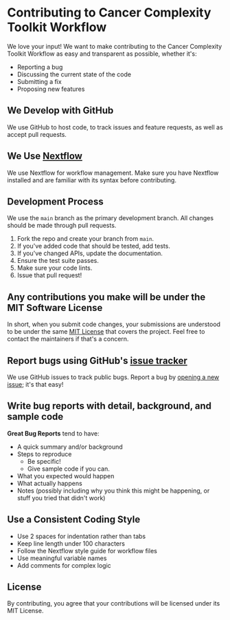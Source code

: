 # Contributing to Cancer Complexity Toolkit Workflow

We love your input! We want to make contributing to the Cancer Complexity Toolkit Workflow as easy and transparent as possible, whether it's:

- Reporting a bug
- Discussing the current state of the code
- Submitting a fix
- Proposing new features

## We Develop with GitHub
We use GitHub to host code, to track issues and feature requests, as well as accept pull requests.

## We Use [Nextflow](https://www.nextflow.io/)
We use Nextflow for workflow management. Make sure you have Nextflow installed and are familiar with its syntax before contributing.

## Development Process
We use the `main` branch as the primary development branch. All changes should be made through pull requests.

1. Fork the repo and create your branch from `main`.
2. If you've added code that should be tested, add tests.
3. If you've changed APIs, update the documentation.
4. Ensure the test suite passes.
5. Make sure your code lints.
6. Issue that pull request!

## Any contributions you make will be under the MIT Software License
In short, when you submit code changes, your submissions are understood to be under the same [MIT License](http://choosealicense.com/licenses/mit/) that covers the project. Feel free to contact the maintainers if that's a concern.

## Report bugs using GitHub's [issue tracker](https://github.com/yourusername/cckp-toolkit-workflow/issues)
We use GitHub issues to track public bugs. Report a bug by [opening a new issue](https://github.com/yourusername/cckp-toolkit-workflow/issues/new); it's that easy!

## Write bug reports with detail, background, and sample code

**Great Bug Reports** tend to have:

- A quick summary and/or background
- Steps to reproduce
  - Be specific!
  - Give sample code if you can.
- What you expected would happen
- What actually happens
- Notes (possibly including why you think this might be happening, or stuff you tried that didn't work)

## Use a Consistent Coding Style

* Use 2 spaces for indentation rather than tabs
* Keep line length under 100 characters
* Follow the Nextflow style guide for workflow files
* Use meaningful variable names
* Add comments for complex logic

## License
By contributing, you agree that your contributions will be licensed under its MIT License. 